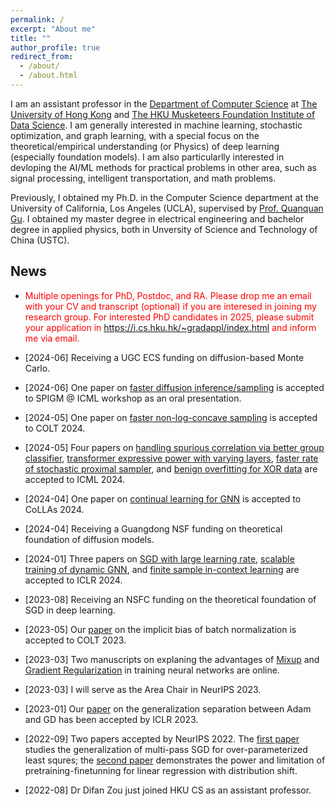 ```yaml
---
permalink: /
excerpt: "About me"
title: ""
author_profile: true
redirect_from: 
  - /about/
  - /about.html
---
```



I am an assistant professor in the [Department of Computer Science](https://www.cs.hku.hk/) 
at [The University of Hong Kong](https://www.hku.hk/) and [The HKU Musketeers Foundation Institute of Data Science](https://datascience.hku.hk/). I am generally interested in machine learning, stochastic optimization, and graph learning, with a special focus on the theoretical/empirical understanding (or Physics) of deep learning (especially foundation models). I am also particularlly interested in devloping the AI/ML methods for practical problems in other area, such as signal processing, intelligent transportation, and math problems.



Previously, I obtained my Ph.D. in the Computer Science department at the University of California, Los Angeles (UCLA), supervised by [Prof. Quanquan Gu](http://web.cs.ucla.edu/~qgu/).  I obtained my master degree in electrical engineering and bachelor degree in applied physics, both in Unversity of Science and Technology of China (USTC). 


News
------

* <span style="color:red"> Multiple openings for PhD, Postdoc, and RA. Please drop me an email with your CV and transcript (optional) if you are interesed in joining my research group. For interested PhD candidates in 2025, please submit your application in https://i.cs.hku.hk/~gradappl/index.html and inform me via email. </span>

* \[2024-06\] Receiving a UGC ECS funding on diffusion-based Monte Carlo.

* \[2024-06\] One paper on [faster diffusion inference/sampling](https://arxiv.org/pdf/2405.16387) is accepted to SPIGM @ ICML workshop as an oral presentation.

* \[2024-05\] One paper on [faster non-log-concave sampling](https://arxiv.org/pdf/2401.06325.pdf) is accepted to COLT 2024.

* \[2024-05\] Four papers on [handling spurious correlation via better group classifier](./), [transformer expressive power with varying layers](./), [faster rate of stochastic proximal sampler](./), and [benign overfitting for XOR data](./) are accepted to ICML 2024.

* \[2024-04\] One paper on [continual learning for GNN](./) is accepted to CoLLAs 2024.

* \[2024-04\] Receiving a Guangdong NSF funding on theoretical foundation of diffusion models.


* \[2024-01\] Three papers on [SGD with large learning rate](https://arxiv.org/pdf/2310.17074.pdf), [scalable training of dynamic GNN](https://difanzou.github.io/), and [finite sample in-context learning](https://arxiv.org/pdf/2310.08391.pdf) are accepted to ICLR 2024.

* \[2023-08\] Receiving an NSFC funding on the theoretical foundation of SGD in deep learning.

* \[2023-05\] Our [paper](https://arxiv.org/pdf/2306.11680.pdf) on the implicit bias of batch normalization is accepted to COLT 2023.

* \[2023-03\] Two manuscripts on explaning the advantages of [Mixup](https://arxiv.org/pdf/2303.08433.pdf) and [Gradient Regularization](https://arxiv.org/pdf/2303.17940.pdf) in training neural networks are online.

* \[2023-03\] I will serve as the Area Chair in NeurIPS 2023.

* \[2023-01\] Our [paper](https://openreview.net/pdf?id=iUYpN14qjTF) on the generalization separation between Adam and GD has been accepted by ICLR 2023.

* \[2022-09\] Two papers accepted by NeurIPS 2022. The [first paper](https://openreview.net/pdf?id=f966GJIEF9) studies the generalization of multi-pass SGD for over-parameterized least squres; the [second paper](https://openreview.net/pdf?id=3y80RPgHL7s) demonstrates the power and limitation of pretraining-finetunning for linear regression with distribution shift.


* \[2022-08\] Dr Difan Zou just joined HKU CS as an assistant professor.


